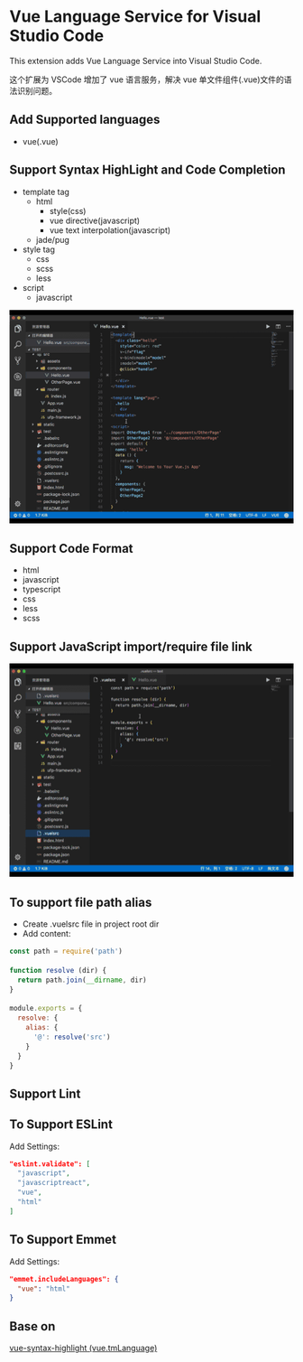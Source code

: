# Vue Language Service for Visual Studio Code

This extension adds Vue Language Service into Visual Studio Code.

这个扩展为 VSCode 增加了 vue 语言服务，解决 vue 单文件组件(.vue)文件的语法识别问题。

## Add Supported languages

* vue(.vue)

## Support Syntax HighLight and Code Completion

* template tag
  * html
    * style(css)
    * vue directive(javascript)
    * vue text interpolation(javascript)
  * jade/pug
* style tag
  * css
  * scss
  * less
* script
  * javascript

![scope](../asset/scope.gif)

## Support Code Format

* html
* javascript
* typescript
* css
* less
* scss

## Support JavaScript import/require file link

![file link](../asset/path-alias.gif)

## To support file path alias

* Create .vuelsrc file in project root dir
* Add content:

```javascript
const path = require('path')

function resolve (dir) {
  return path.join(__dirname, dir)
}

module.exports = {
  resolve: {
    alias: {
      '@': resolve('src')
    }
  }
}
```

## Support Lint

## To Support ESLint

Add Settings:

```json
"eslint.validate": [
  "javascript",
  "javascriptreact",
  "vue",
  "html"
]
```

## To Support Emmet

Add Settings:

```json
"emmet.includeLanguages": {
  "vue": "html"
}
```

## Base on
[vue-syntax-highlight (vue.tmLanguage)](https://github.com/vuejs/vue-syntax-highlight/blob/master/vue.tmLanguage)
